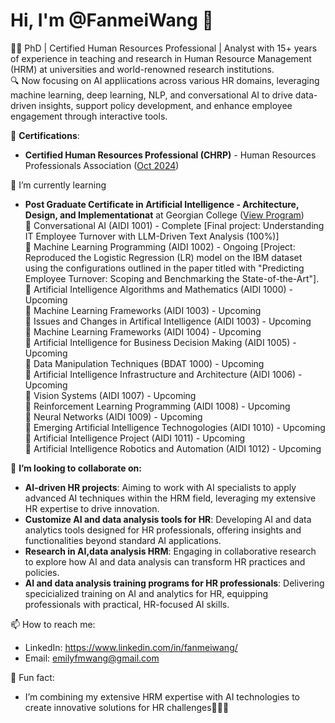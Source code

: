# Hi, I'm @FanmeiWang 👋
🧑‍💼 PhD | Certified Human Resources Professional | Analyst with 15+ years of experience in teaching and research in Human Resource Management (HRM) at universities and world-renowned research institutions. <br>
🔍 Now focusing on AI appliications across various HR domains, leveraging machine learning, deep learning, NLP, and conversational AI to drive data-driven insights, support policy development, and enhance employee engagement through interactive tools. <br>

📜 **Certifications**: <br>
-   **Certified Human Resources Professional (CHRP)** - Human Resources Professionals Association ([Oct 2024](https://www.hrpa.ca/)) <br>

🌱 I’m currently learning <br>
 -   **Post Graduate Certificate in Artificial Intelligence - Architecture, Design, and Implementationat** at Georgian College ([View Program](https://cat.georgiancollege.ca/programs/aidi/)) <br>
 💬 Conversational AI (AIDI 1001) - Complete [Final project: Understanding IT Employee Turnover with LLM-Driven Text Analysis (100%)] <br>
 💬 Machine Learning Programming (AIDI 1002) - Ongoing [Project: Reproduced the Logistic Regression (LR) model on the IBM dataset using the configurations outlined in the paper titled with "Predicting Employee Turnover: Scoping and Benchmarking the State-of-the-Art"].<br>
 💬 Artificial Intelligence Algorithms and Mathematics (AIDI 1000) - Upcoming <br>
 💬 Machine Learning Frameworks (AIDI 1003) - Upcoming <br>
 💬 Issues and Changes in Artifical Intelligence (AIDI 1003) - Upcoming <br>
 💬 Machine Learning Frameworks (AIDI 1004) - Upcoming <br>
 💬 Artificial Intelligence for Business Decision Making (AIDI 1005) - Upcoming <br>
 💬 Data Manipulation Techniques (BDAT 1000) - Upcoming <br>
 💬 Artificial Intelligence Infrastructure and Architecture (AIDI 1006) - Upcoming <br>
 💬 Vision Systems (AIDI 1007) - Upcoming <br>
 💬 Reinforcement Learning Programming (AIDI 1008) - Upcoming <br>
 💬 Neural Networks (AIDI 1009) - Upcoming <br>
 💬 Emerging Artificial Intelligence Technogologies (AIDI 1010) - Upcoming <br>
 💬 Artificial Intelligence Project (AIDI 1011) - Upcoming <br>
 💬 Artificial Intelligence Robotics and Automation (AIDI 1012) - Upcoming <br>
     
 👯 **I’m looking to collaborate on:**
 - **AI-driven HR projects**: Aiming to work with AI specialists to apply advanced AI techniques within the HRM field, leveraging my extensive HR expertise to drive innovation.
 - **Customize AI and data analysis tools for HR**: Developing AI and data analytics tools designed for HR professionals, offering insights and functionalities beyond standard AI applications.
 - **Research in AI,data analysis HRM**: Engaging in collaborative research to explore how AI and data analysis can transform HR practices and policies.
 - **AI and data analysis training programs for HR professionals**: Delivering specicialized training on AI and analytics for HR, equipping professionals with practical, HR-focused AI skills.

 📫 How to reach me: <br>
 -    LinkedIn: https://www.linkedin.com/in/fanmeiwang/
 -    Email: emilyfmwang@gmail.com <br>
 
 🚀 Fun fact: <br>
 -    I’m combining my extensive HRM expertise with AI technologies to create innovative solutions for HR challenges🎉🎉🎉

